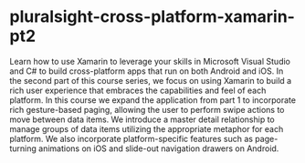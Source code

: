 # pluralsight-cross-platform-xamarin-pt2
Learn how to use Xamarin to leverage your skills in Microsoft Visual Studio and C# to build cross-platform apps that run on both Android and iOS. In the second part of this course series, we focus on using Xamarin to build a rich user experience that embraces the capabilities and feel of each platform. In this course we expand the application from part 1 to incorporate rich gesture-based paging, allowing the user to perform swipe actions to move between data items. We introduce a master detail relationship to manage groups of data items utilizing the appropriate metaphor for each platform. We also incorporate platform-specific features such as page-turning animations on iOS and slide-out navigation drawers on Android.
